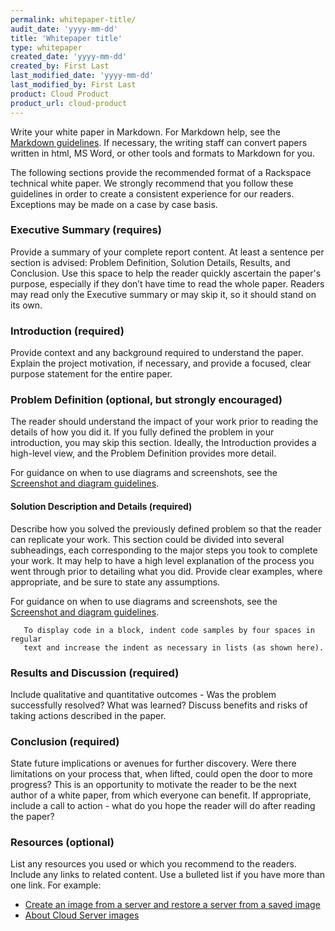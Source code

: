```yaml
---
permalink: whitepaper-title/
audit_date: 'yyyy-mm-dd'
title: 'Whitepaper title'
type: whitepaper
created_date: 'yyyy-mm-dd'
created_by: First Last
last_modified_date: 'yyyy-mm-dd'
last_modified_by: First Last
product: Cloud Product
product_url: cloud-product
---
```


Write your white paper in Markdown. For Markdown help, see the
[Markdown guidelines](https://github.com/adam-p/markdown-here/wiki/Markdown-Cheatsheet).
If necessary, the writing staff can convert papers written in html, MS Word, or
other tools and formats to Markdown for you.

The following sections provide the recommended format of a Rackspace technical
white paper.  We strongly recommend that you follow these guidelines in order
to create a consistent experience for our readers.  Exceptions may be made on a
case by case basis.

### Executive Summary (requires)

Provide a summary of your complete report content. At least a sentence per
section is advised: Problem Definition, Solution Details, Results, and
Conclusion.  Use this space to help the reader quickly ascertain the paper's
purpose, especially if they don’t have time to read the whole paper.  Readers
may read only the Executive summary or may skip it, so it should stand on its
own.


### Introduction (required)

Provide context and any background required to understand the paper. Explain
the project motivation, if necessary, and provide a focused, clear purpose
statement for the entire paper.

### Problem Definition (optional, but strongly encouraged)

The reader should understand the impact of your work prior to reading the
details of how you did it.  If you fully defined the problem in your
introduction, you may skip this section. Ideally, the Introduction provides a
high-level view, and the Problem Definition provides more detail.

For guidance on when to use diagrams and screenshots, see the
[Screenshot and diagram guidelines](http://rackerlabs.github.io/docs-rackspace/style-guide/screenshot-diagram-guidelines.html).

#### Solution Description and Details (required)

Describe how you solved the previously defined problem so that the reader can
replicate your work. This section could be divided into several subheadings,
each corresponding to the major steps you took to complete your work. It may
help to have a high level explanation of the process you went through prior to
detailing what you did. Provide clear examples, where appropriate, and be sure
to state any assumptions.

For guidance on when to use diagrams and screenshots, see the
[Screenshot and diagram guidelines](http://rackerlabs.github.io/docs-rackspace/style-guide/screenshot-diagram-guidelines.html).

       To display code in a block, indent code samples by four spaces in regular
       text and increase the indent as necessary in lists (as shown here).

### Results and Discussion (required)

Include qualitative and quantitative outcomes - Was the problem successfully
resolved?  What was learned?  Discuss benefits and risks of taking actions
described in the paper.

### Conclusion (required)

State future implications or avenues for further discovery. Were there
limitations on your process that, when lifted, could open the door to more
progress?  This is an opportunity to motivate the reader to be the next author
of a white paper, from which everyone can benefit. If appropriate, include a
call to action - what do you hope the reader will do after reading the paper?

### Resources (optional)

List any resources you used or which you recommend to the readers. Include any
links to related content. Use a bulleted list if you have more than one link.
For example:

- [Create an image from a server and restore a server from a saved image](/how-to/create-an-image-from-a-server-and-restore-a-server-from-a-saved-image)
- [About Cloud Server images](/how-to/about-cloud-server-images)
